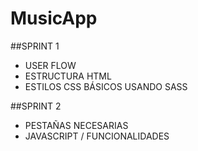 # MusicApp

##SPRINT 1

- USER FLOW
- ESTRUCTURA HTML
- ESTILOS CSS BÁSICOS USANDO SASS


##SPRINT 2

- PESTAÑAS NECESARIAS
- JAVASCRIPT / FUNCIONALIDADES
